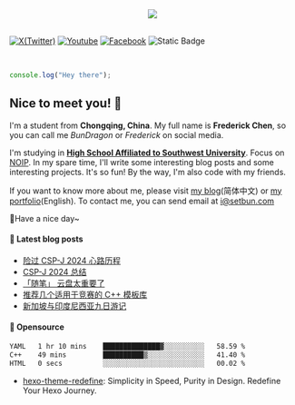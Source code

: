 <div align="center">
  <img src="https://profile-counter.glitch.me/FrederickAsYou/count.svg"/>
</div>

<br />

[![X(Twitter)](https://img.shields.io/badge/X(Twitter)-%40FrederickAsYou-black?logo=X)](https://twitter.com/FrederickAsYou) [![Youtube](https://img.shields.io/badge/Youtube-%40justcodelife17-red?logo=Youtube)](https://www.youtube.com/@justcodelife17) [![Facebook](https://img.shields.io/badge/Facebook-%40FrederickAsYou-blue?logo=facebook)](https://www.facebook.com/FrederickAsYou) ![Static Badge](https://img.shields.io/badge/Mastodon-%40bundragon%40fairy.id-purple?logo=mastodon&logoColor=white)

<br />

```js
console.log("Hey there");
```

## Nice to meet you! :wave:

I'm a student from **Chongqing, China**. My full name is **Frederick Chen**, so you can call me *BunDragon* or *Frederick* on social media.

I'm studying in [**High School Affiliated to Southwest University**](http://xndxfz.swu.edu.cn/). Focus on [NOIP](https://zh.wikipedia.org/wiki/全国青少年信息学奥林匹克联赛). In my spare time, I'll write some interesting blog posts and some interesting projects. It's so fun! By the way, I'm also code with my friends.

If you want to know more about me, please visit [my blog](https://www.setbun.com)(简体中文) or [my portfolio](https://frederication.work)(English). To contact me, you can send email at [i@setbun.com](mailto:i@setbun.com)

:balloon:Have a nice day~

#### :book: Latest blog posts

<!-- BLOG-POST-LIST:START -->
- [险过 CSP-J 2024 心路历程](https://blog.setbun.com/p/20241005.html)
- [CSP-J 2024 总结](https://blog.setbun.com/p/20240921.html)
- [「随笔」 云盘太重要了](https://blog.setbun.com/p/20240828.html)
- [推荐几个适用于竞赛的 C++ 模板库](https://blog.setbun.com/p/20240820.html)
- [新加坡与印度尼西亚九日游记](https://blog.setbun.com/p/20240819.html)
<!-- BLOG-POST-LIST:END -->

#### :hammer: Opensource

<!--START_SECTION:waka-->

```txt
YAML   1 hr 10 mins    ██████████████▓░░░░░░░░░░   58.59 %
C++    49 mins         ██████████▒░░░░░░░░░░░░░░   41.40 %
HTML   0 secs          ░░░░░░░░░░░░░░░░░░░░░░░░░   00.02 %
```

<!--END_SECTION:waka-->

- [hexo-theme-redefine](https://github.com/EvanNotFound/hexo-theme-redefine): Simplicity in Speed, Purity in Design. Redefine Your Hexo Journey.
